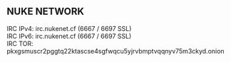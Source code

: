 ## NUKE NETWORK
IRC IPv4: irc.nukenet.cf (6667 / 6697 SSL)\
IRC IPv6: irc.nukenet.cf (6667 / 6697 SSL)\
IRC TOR: pkxgsmuscr2pggtq22ktascse4sgfwqcu5yjrvbmptvqqnyv75m3ckyd.onion
<!--

**Here are some ideas to get you started:**

🙋‍♀️ A short introduction - what is your organization all about?
🌈 Contribution guidelines - how can the community get involved?
👩‍💻 Useful resources - where can the community find your docs? Is there anything else the community should know?
🍿 Fun facts - what does your team eat for breakfast?
🧙 Remember, you can do mighty things with the power of [Markdown](https://docs.github.com/github/writing-on-github/getting-started-with-writing-and-formatting-on-github/basic-writing-and-formatting-syntax)
-->
